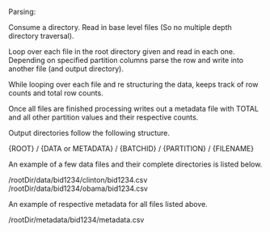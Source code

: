


Parsing:

Consume a directory. Read in base level files (So no multiple depth directory traversal).

Loop over each file in the root directory given and read in each one. 
Depending on specified partition columns parse the row and write into another file (and output directory).

While looping over each file and re structuring the data, keeps track of row counts and total row counts.

Once all files are finished processing writes out a metadata file with TOTAL and all other partition values and their respective counts.


Output directories follow the following structure.

{ROOT} / {DATA or METADATA} / {BATCHID} / {PARTITION} / {FILENAME}

An example of a few data files and their complete directories is listed below.

/rootDir/data/bid1234/clinton/bid1234.csv
/rootDir/data/bid1234/obama/bid1234.csv

An example of respective metadata for all files listed above.

/rootDir/metadata/bid1234/metadata.csv